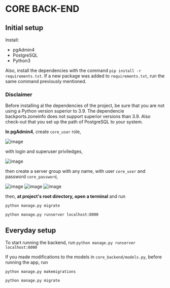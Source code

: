 # CORE BACK-END

## Initial setup

Install:
- pgAdmin4
- PostgreSQL
- Python3

Also, install the dependencies with the command `pip install -r requirements.txt`. If a new package was added to `requirements.txt`, run the same command previously mentioned.

### Disclaimer

Before installing al the dependencies of the project, be sure that you are not using a Python version superior to 3.9. The dependencie backports.zoneinfo does not support superior versions than 3.9. Also check-out that you set up the path of PostgreSQL to your system.

**In pgAdmin4**,
create `core_user` role,

![image](https://user-images.githubusercontent.com/53912324/199030034-d79ba002-7ea6-4e8a-976d-264d23d85488.png)

with login and superuser priviledges,

![image](https://user-images.githubusercontent.com/53912324/199030193-4563a741-6dcf-4a3d-8563-6bab0d63bf95.png)

then create a server group with any name, with user `core_user` and password `core_password`,

![image](https://user-images.githubusercontent.com/53912324/199030464-8a51af7b-a48b-44cc-bc81-de4194839285.png)
![image](https://user-images.githubusercontent.com/53912324/199030669-789ce73f-33ef-4a23-a5e4-cd53e543fd74.png)
![image](https://user-images.githubusercontent.com/53912324/199030956-dc7b9243-e0be-4d89-82c9-3d4420bf1a07.png)

then, **at project's root directory, open a terminal** and run

`python manage.py migrate`

`python manage.py runserver localhost:8000`

## Everyday setup

To start running the backend, run `python manage.py runserver localhost:8000`

If you made modifications to the models in `core_backend/models.py`, before running the app, run 

`python manage.py makemigrations`

`python manage.py migrate`